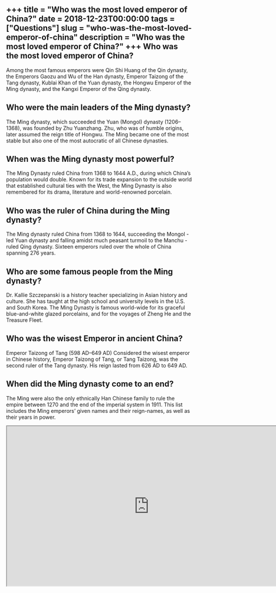 +++
title = "Who was the most loved emperor of China?"
date = 2018-12-23T00:00:00
tags = ["Questions"]
slug = "who-was-the-most-loved-emperor-of-china"
description = "Who was the most loved emperor of China?"
+++
Who was the most loved emperor of China?
----------------------------------------

Among the most famous emperors were Qin Shi Huang of the Qin dynasty, the Emperors Gaozu and Wu of the Han dynasty, Emperor Taizong of the Tang dynasty, Kublai Khan of the Yuan dynasty, the Hongwu Emperor of the Ming dynasty, and the Kangxi Emperor of the Qing dynasty.

Who were the main leaders of the Ming dynasty?
----------------------------------------------

The Ming dynasty, which succeeded the Yuan (Mongol) dynasty (1206–1368), was founded by Zhu Yuanzhang. Zhu, who was of humble origins, later assumed the reign title of Hongwu. The Ming became one of the most stable but also one of the most autocratic of all Chinese dynasties.

When was the Ming dynasty most powerful?
----------------------------------------

The Ming Dynasty ruled China from 1368 to 1644 A.D., during which China’s population would double. Known for its trade expansion to the outside world that established cultural ties with the West, the Ming Dynasty is also remembered for its drama, literature and world-renowned porcelain.

Who was the ruler of China during the Ming dynasty?
---------------------------------------------------

The Ming dynasty ruled China from 1368 to 1644, succeeding the Mongol -led Yuan dynasty and falling amidst much peasant turmoil to the Manchu -ruled Qing dynasty. Sixteen emperors ruled over the whole of China spanning 276 years.

Who are some famous people from the Ming dynasty?
-------------------------------------------------

Dr. Kallie Szczepanski is a history teacher specializing in Asian history and culture. She has taught at the high school and university levels in the U.S. and South Korea. The Ming Dynasty is famous world-wide for its graceful blue-and-white glazed porcelains, and for the voyages of Zheng He and the Treasure Fleet.

Who was the wisest Emperor in ancient China?
--------------------------------------------

Emperor Taizong of Tang (598 AD–649 AD) Considered the wisest emperor in Chinese history, Emperor Taizong of Tang, or Tang Taizong, was the second ruler of the Tang dynasty. His reign lasted from 626 AD to 649 AD.

When did the Ming dynasty come to an end?
-----------------------------------------

The Ming were also the only ethnically Han Chinese family to rule the empire between 1270 and the end of the imperial system in 1911. This list includes the Ming emperors’ given names and their reign-names, as well as their years in power.

<iframe allow="accelerometer; autoplay; clipboard-write; encrypted-media; gyroscope; picture-in-picture" allowfullscreen="" class="__youtube_prefs__  epyt-is-override  no-lazyload" data-no-lazy="1" data-origheight="433" data-origwidth="770" data-skipgform_ajax_framebjll="" height="433" id="_ytid_16687" loading="lazy" src="https://www.youtube.com/embed/fFNzX3tYTXU?enablejsapi=1&autoplay=0&cc_load_policy=0&cc_lang_pref=&iv_load_policy=1&loop=0&modestbranding=0&rel=1&fs=1&playsinline=0&autohide=2&theme=dark&color=red&controls=1&" title="YouTube player" width="770"></iframe>